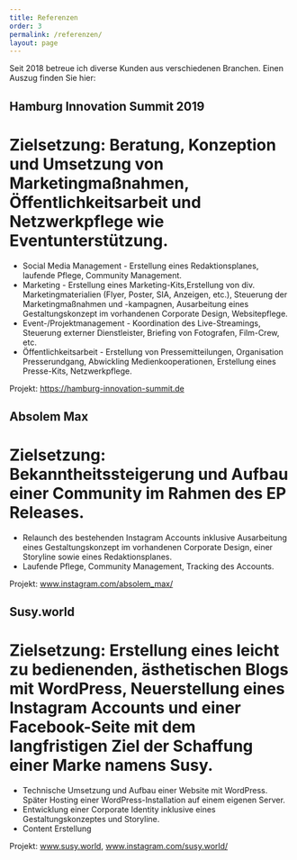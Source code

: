 ```yaml
---
title: Referenzen
order: 3
permalink: /referenzen/
layout: page
---
```

Seit 2018 betreue ich diverse Kunden aus verschiedenen Branchen. Einen Auszug finden Sie hier:

## Hamburg Innovation Summit 2019
# Zielsetzung: Beratung, Konzeption und Umsetzung von Marketingmaßnahmen, Öffentlichkeitsarbeit und Netzwerkpflege wie Eventunterstützung.
-  Social Media Management - Erstellung eines Redaktionsplanes, laufende Pflege, Community Management.
-  Marketing - Erstellung eines Marketing-Kits,Erstellung von div. Marketingmaterialien (Flyer, Poster, SIA, Anzeigen, etc.), Steuerung der Marketingmaßnahmen und -kampagnen, Ausarbeitung eines Gestaltungskonzept im vorhandenen Corporate Design, Websitepflege.
-  Event-/Projektmanagement - Koordination des Live-Streamings, Steuerung externer Dienstleister, Briefing von Fotografen, Film-Crew, etc.
-  Öffentlichkeitsarbeit - Erstellung von Pressemitteilungen, Organisation Presserundgang, Abwickling Medienkooperationen, Erstellung eines Presse-Kits, Netzwerkpflege.

Projekt: https://hamburg-innovation-summit.de

## Absolem Max
# Zielsetzung: Bekanntheitssteigerung und Aufbau einer Community im Rahmen des EP Releases. 

-  Relaunch des bestehenden Instagram Accounts inklusive Ausarbeitung eines Gestaltungskonzept im vorhandenen Corporate Design, einer Storyline sowie eines Redaktionsplanes.
-  Laufende Pflege, Community Management, Tracking des Accounts.

Projekt: www.instagram.com/absolem_max/


## Susy.world
# Zielsetzung: Erstellung eines leicht zu bedienenden, ästhetischen Blogs mit WordPress, Neuerstellung eines Instagram Accounts und einer Facebook-Seite mit dem langfristigen Ziel der Schaffung einer Marke namens Susy.

-  Technische Umsetzung und Aufbau einer Website mit WordPress. Später Hosting einer WordPress-Installation auf einem eigenen Server.
-  Entwicklung einer Corporate Identity inklusive eines Gestaltungskonzeptes und Storyline.
-  Content Erstellung

Projekt: www.susy.world, www.instagram.com/susy.world/
